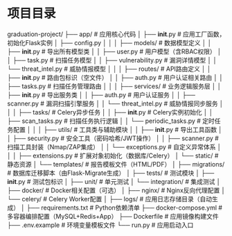 # 项目目录
graduation-project/
├── app/                           # 应用核心代码
│   ├── __init__.py               # 应用工厂函数，初始化Flask实例
│   ├── config.py
│   │
│   ├── models/                   # 数据模型定义
│   │   ├── __init__.py           # 导出所有模型类
│   │   ├── user.py               # 用户模型（含RBAC权限）
│   │   ├── task.py               # 扫描任务模型
│   │   ├── vulnerability.py      # 漏洞详情模型
│   │   └── threat_intel.py       # 威胁情报模型
│   │
│   ├── routes/                   # API路由定义
│   │   ├── __init__.py           # 路由包标识（空文件）
│   │   ├── auth.py               # 用户认证相关路由
│   │   ├── tasks.py              # 扫描任务管理路由
│   │
│   ├── services/                 # 业务逻辑服务层
│   │   ├── __init__.py           # 导出服务类
│   │   ├── auth.py               # 用户认证服务
│   │   ├── scanner.py            # 漏洞扫描引擎服务
│   │   └── threat_intel.py       # 威胁情报同步服务
│   │
│   ├── tasks/                    # Celery异步任务
│   │   ├── __init__.py           # Celery实例初始化
│   │   ├── scan_tasks.py         # 扫描任务执行逻辑
│   │   └── periodic_tasks.py     # 定时任务配置
│   │
│   ├── utils/                    # 工具类与辅助模块
│   │   ├── __init__.py           # 导出工具函数
│   │   ├── security.py           # 安全工具（密码哈希/JWT操作）
│   │   ├── scanner.py            # 扫描工具封装（Nmap/ZAP集成）
│   │   └── exceptions.py         # 自定义异常体系
│   │
│   ├── extensions.py             # 扩展对象初始化（数据库/Celery）
│   └── static/                   # 静态资源
│       └── templates/            # 报告模板文件（HTML/PDF）
│
├── migrations/                   # 数据库迁移脚本（由Flask-Migrate生成）
│
├── tests/                        # 测试模块
│   ├── __init__.py               # 测试包标识
│   ├── unit/                     # 单元测试
│   └── integration/              # 集成测试
│
├── docker/                       # Docker相关配置（可选）
│   ├── nginx/                    # Nginx反向代理配置
│   └── celery/                   # Celery Worker配置
│
├── logs/                         # 应用日志存储目录（自动生成）
│
├── requirements.txt              # Python依赖清单
├── docker-compose.yml            # 多容器编排配置（MySQL+Redis+App）
├── Dockerfile                    # 应用镜像构建文件
├── .env.example                  # 环境变量模板文件
└── run.py                        # 应用启动入口